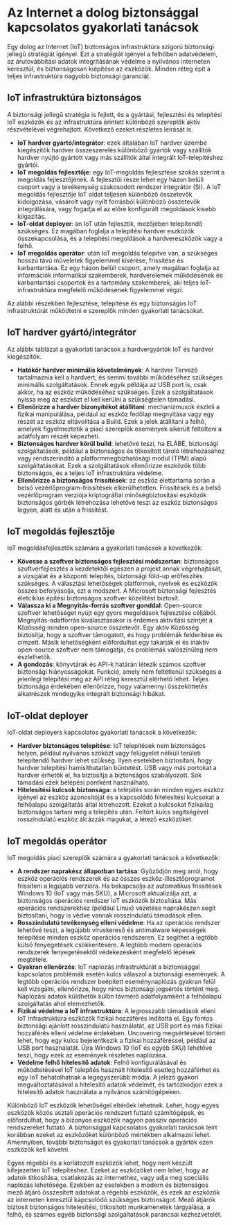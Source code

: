 # <a name="internet-of-things-security-best-practices"></a>Az Internet a dolog biztonsággal kapcsolatos gyakorlati tanácsok

Egy dolog az Internet (IoT) biztonságos infrastruktúra szigorú biztonsági jellegű stratégiát igényel. Ezt a stratégiát igényel a felhőben adatvédelem, az árutovábbítási adatok integritásának védelme a nyilvános interneten keresztül, és biztonságosan kiépítése az eszközök. Minden réteg épít a teljes infrastruktúra nagyobb biztonsági garanciát.

## <a name="secure-an-iot-infrastructure"></a>IoT infrastruktúra biztonságos

A biztonsági jellegű stratégia is fejlett, és a gyártási, fejlesztési és telepítési IoT eszközök és az infrastruktúra érintett különböző szereplők aktív részvételével végrehajtott. Következő ezeket részletes leírását is.  

- **IoT hardver gyártó/integrátor**: ezek általában IoT hardver üzembe kiegészítők hardver összeszerelés különböző gyártók vagy szállítók hardver nyújtó gyártott vagy más szállítók által integrált IoT-telepítéshez gyártói.
- **IoT megoldás fejlesztője**: egy IoT-megoldás fejlesztése szokás szerint a megoldás fejlesztőjének. A fejlesztői része lehet egy házon belüli csoport vagy a tevékenység szakosodott rendszer integrátor (SI). A IoT megoldás fejlesztője IoT oldat teljesen különböző összetevők kidolgozása, vásárolt vagy nyílt forrásból különböző összetevők integrálására, vagy fogadja el az előre konfigurált megoldások kisebb kiigazítás.
- **IoT-oldat deployer**: an IoT után fejlesztik, mezőjében telepítendő szükséges. Ez magában foglalja a telepítési hardver eszközök összekapcsolása, és a telepítési megoldások a hardvereszközök vagy a felhő.
- **IoT megoldás operátor**: után IoT megoldás telepítve van, a szükséges hosszú távú műveletek figyelemmel kísérése, frissítése és karbantartása. Ez egy házon belüli csoport, amely magában foglalja az információk informatikai szakemberek, hardverelemek működésének és karbantartási csoportok és a tartomány szakemberek, aki teljes IoT-infrastruktúra megfelelő működésének figyelemmel végzi.

Az alábbi részekben fejlesztése, telepítése és egy biztonságos IoT infrastruktúrát működtetni e szereplők minden gyakorlati tanácsokat.

## <a name="iot-hardware-manufacturerintegrator"></a>IoT hardver gyártó/integrátor

Az alábbi táblázat a gyakorlati tanácsok a hardvergyártók IoT és hardver kiegészítők.

- **Hatókör hardver minimális követelmények**: A hardver Tervező tartalmaznia kell a hardvert, és semmi további működéséhez szükséges minimális szolgáltatások. Ennek egyik példája az USB port is, csak akkor, ha az eszköz működéséhez szükséges. Ezek a szolgáltatások nyissa meg az eszközt el kell kerülni a szükségtelen támadási.
- **Ellenőrizze a hardver bizonyítékot átállítani**: mechanizmusok észleli a fizikai manipulálása, például az eszköz fedőlap megnyitása vagy egy részét az eszköz eltávolítása a Build. Ezek a jelek átállítani a felhő, amelyek figyelmeztetik a piaci szereplők események sikerült feltölteni a adatfolyam részét képezheti.
- **Biztonságos hardver körül build**: lehetővé teszi, ha ELÁBÉ, biztonsági szolgáltatások, például a biztonságos és titkosított tároló létrehozásához vagy rendszerindító a platformmegbízhatósági modul (TPM) alapú szolgáltatásokat. Ezek a szolgáltatások ellenőrizze eszközök több biztonságos, és a teljes IoT infrastruktúra védelme.
- **Ellenőrizze a biztonságos frissítések**: az eszköz élettartama során a belső vezérlőprogram-frissítések elkerülhetetlen. Frissítések és a belső vezérlőprogram verziója kriptográfiai minőségbiztosítási eszközök biztonságos görbék létrehozása lehetővé teszi az eszköz biztonságos legyen, alatt és után a frissítést.

## <a name="iot-solution-developer"></a>IoT megoldás fejlesztője

IoT megoldásfejlesztők számára a gyakorlati tanácsok a következők:

- **Kövesse a szoftver biztonságos fejlesztési módszertan**: biztonságos szoftverfejlesztés a kezdetektől egészen a projekt annak végrehajtását, a vizsgálat és a központi telepítés, biztonsági föld-up erőfeszítés szükséges. A választási lehetőségek platformok, nyelvek és eszközök összes befolyásolja, ezt a módszert. A Microsoft biztonsági fejlesztés életciklus építési biztonságos szoftver közelítést biztosít.
- **Válassza ki a Megnyitás-forrás szoftver gonddal**: Open-source szoftver lehetőséget nyújt egy gyors megoldások fejlesztése céljából. Megnyitás-adatforrás kiválasztásakor is érdemes aktivitási szintjét a Közösség minden open-source összetevőt. Egy aktív Közösség biztosítja, hogy a szoftver támogatott, és hogy problémák felderítése és címzett. Másik lehetőségként előfordulhat egy takarják el és inaktív open-source szoftver nem támogatja, és problémák valószínűleg nem észlelhetők.
- **A gondozás**: könyvtárak és API-k határán létezik számos szoftver biztonsági hiányosságokat. Funkció, amely nem feltétlenül szükséges a jelenlegi telepítési még az API réteg keresztül elérhető lehet. Teljes biztonsága érdekében ellenőrizze, hogy valamennyi összeköttetés alkatrészek mindegyike integrált biztonsági hibákat.      

## <a name="iot-solution-deployer"></a>IoT-oldat deployer

IoT-oldat deployers kapcsolatos gyakorlati tanácsok a következők:

- **Hardver biztonságos telepítése**: IoT telepítések nem biztonságos helyen, például nyilvános szóközt vagy felügyelet nélküli területi telepítendő hardver lehet szükség. Ilyen esetekben biztosítani, hogy hardver telepítési hamisíthatatlan büntetést. USB vagy más portokat a hardver érhetők el, ha biztosítja a biztonságos szabályozott. Sok támadási ezek belépési pontként használható.
- **Hitelesítési kulcsok biztonsága**: a telepítés során minden egyes eszköz igényel az eszköz azonosítóját és a kapcsolódó hitelesítési kulcsokat a felhőalapú szolgáltatás által létrehozott. Ezeket a kulcsokat fizikailag biztonságos tartani még a telepítés után. Feltört kulcs segítségével rosszindulatú eszköz álcázzák magukat, a létező eszközöket.

## <a name="iot-solution-operator"></a>IoT megoldás operátor

IoT megoldás piaci szereplők számára a gyakorlati tanácsok a következők:

- **A rendszer naprakész állapotban tartása**: Győződjön meg arról, hogy eszköz operációs rendszerek és az összes eszköz-illesztőprogramot frissíteni a legújabb verzióra. Ha bekapcsolja az automatikus frissítések Windows 10 (IoT vagy más SKU), a Microsoft aktualizálja azt, a biztonságos operációs rendszer IoT eszközök biztosítása. Más operációs rendszerekhez (például Linux) vezetése naprakészen segít biztosítani, hogy is védve vannak rosszindulatú támadások ellen.
- **Rosszindulatú tevékenység elleni védelme**: Ha az operációs rendszer lehetővé teszi, a legújabb víruskereső és antimalware képességek telepítése minden eszköz operációs rendszeren. Ez segíthet a legtöbb külső fenyegetések csökkentésére. A legtöbb modern operációs rendszerek fenyegetésektől védekezésként megfelelő lépések megtétele.
- **Gyakran ellenőrzés**: IoT naplózás infrastruktúrát a biztonsággal kapcsolatos problémák esetén kulcs válaszol a biztonsági események. A legtöbb operációs rendszer beépített eseménynaplózás gyakran felül kell vizsgálni, ellenőrizze, hogy nincs biztonsági jogsértés történt meg. Naplózási adatok küldhetők külön távmérő adatfolyamként a felhőalapú szolgáltatás ahol elemezhetők.
- **Fizikai védelme a IoT infrastruktúra**: A legrosszabb támadások elleni IoT infrastruktúra eszközök fizikai hozzáférés indította el. Egy fontos biztonsági ajánlott rosszindulatú használatát, az USB port és más fizikai hozzáférés elleni védelme érdekében. Uncovering megsértésével történt lehet, hogy egy kulcs bejelentkezik a fizikai hozzáféréssel, például az USB port használatát. Újra Windows 10 (IoT és egyéb SKU) lehetővé teszi, hogy ezek az események részletes naplózása.
- **Védelme felhő hitelesítő adatok**: Felhő konfigurálásával és működtetésével IoT telepítés használt hitelesítő esetleg hozzáférhet és egy IoT behatolhatnak a legegyszerűbb módja. A jelszó gyakori megváltoztatásával a hitelesítő adatok védelmét, és tartózkodjon ezek a hitelesítő adatok használata a nyilvános számítógépeken.

Különböző IoT eszközök lehetőségei eltérőek lehetnek. Lehet, hogy egyes eszközök közös asztali operációs rendszert futtató számítógépek, és előfordulhat, hogy a bizonyos eszközök nagyon passzív operációs rendszereket futtató. A biztonsággal kapcsolatos gyakorlati tanácsok leírt korábban ezeket az eszközöket különböző mértékben alkalmazni lehet. Amennyiben, további biztonságot és gyakorlati tanácsok a gyártók ezen eszközök kell követni.

Egyes régebbi és a korlátozott eszközök lehet, hogy nem készült kifejezetten IoT telepítéshez. Ezeket az eszközöket nem lehet, hogy az adatok titkosítása, csatlakozás az internethez, vagy adja meg speciális naplózás lehetősége. Ezekben az esetekben a modern és biztonságos mező átjáró összesített adatokat a régebbi eszközök, és ezek az eszközök az interneten keresztül kapcsolódó szükséges biztonságot. Mező átjárók biztosít biztonságos hitelesítési, titkosított munkamenetek tárgyalása, a felhő, és számos egyéb biztonsági szolgáltatások parancsai kézhezvételét.

